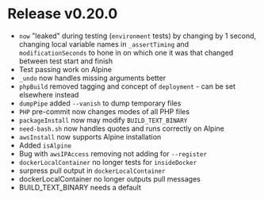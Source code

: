 # Release v0.20.0

- `now` "leaked" during testing (`environment` tests) by changing by 1 second, changing local variable names in `_assertTiming` and `modificationSeconds` to hone in on which one it was that changed between test start and finish
- Test passing work on Alpine
- `_undo` now handles missing arguments better
- `phpBuild` removed tagging and concept of `deployment` - can be set elsewhere instead
- `dumpPipe` added `--vanish` to dump temporary files
- `PHP` pre-commit now changes modes of all PHP files
- `packageInstall` now may modify `BUILD_TEXT_BINARY`
- `need-bash.sh` now handles quotes and runs correctly on Alpine
- `awsInstall` now supports Alpine installation
- Added `isAlpine`
- Bug with `awsIPAccess` removing not adding for `--register`
- `dockerLocalContainer` no longer tests for `insideDocker`
- surpress pull output in `dockerLocalContainer`
- dockerLocalContainer no longer outputs pull messages
- BUILD_TEXT_BINARY needs a default
